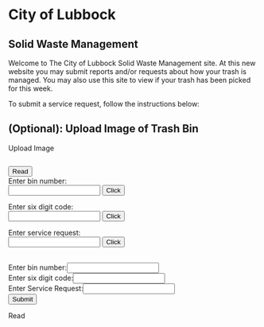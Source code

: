 # City of Lubbock

## Solid Waste Management

Welcome to The City of Lubbock Solid Waste Management site. At this new website you may submit reports and/or requests about how your trash is managed. You may also use this site to view if your trash has been picked for this week.
<html>
<script>
var peopleData = [
    { name: "John Dow", email: "john@company.com" },
    { name: "Don Dow", email: "don@company.com" }
];
 
function initDb() {
    var request = indexedDB.open("PeopleDB", 1);  
    request.onsuccess = function (evt) {
        db = request.result;                                                            
    };
 
    request.onerror = function (evt) {
        console.log("IndexedDB error: " + evt.target.errorCode);
    };
 
    request.onupgradeneeded = function (evt) {                   
        var objectStore = evt.currentTarget.result.createObjectStore("people", 
                                     { keyPath: "id", autoIncrement: true });
 
        objectStore.createIndex("name", "name", { unique: false });
        objectStore.createIndex("email", "email", { unique: true });
 
        for (i in peopleData) {
            objectStore.add(peopleData[i]);
        }
    };
}
</script>
</html>
To submit a service request, follow the instructions below:

<h2>(Optional): Upload Image of Trash Bin</h2>
<form>
<input type="file" accept="image/*" id="file" name="image1" onchange="loadFile(event)" style="display: none;">
</form> 
<p><label for="file" style="curser: pointer;">Upload Image</label></p>
<p><img id="output" width="200" /></p>

<script>
var loadFile = function(event)	{
	
	var image = document.getElementById('output');

	image.src = URL.createObjectURL(event.target.files[0]);

};

</script>

</body>
</html>

<!--
<html>
<head>
<script>
function gen_sql_table()					{
	
	var bin_num = document.forms["WasteForm"]["Bin Number"];

	var six_digits = document.forms["WasteForm"]["Six Digit Code"];

	var service_request = document.form["WasteForm"]["Service Request"];

	var db = openDatabase('bindb','1.0','Test DB',30000);

	db.transaction(function(tx)		{
		
		tx.executeSQL('CREATE TABLE IF NOT EXISTS WEBDB (id INTEGER, code INTEGER, request TEXT');

		tx.executeSQL('INSERT INTO WEBDB (id,code,request) (?,?,?)',[bin_num,six_digits,service_request]);
	
	});

	db.transaction(function (tx) { 

		    tx.executeSql('SELECT * FROM LOGS', [], function (tx, results) { 

		       var len = results.rows.length, i; 

		       msg = "<p>Found rows: " + len + "</p>"; 

		       document.querySelector('#status').innerHTML +=  msg; 

	      

		       for (i = 0; i < len; i++) { 

			  msg = "<p><b>" + results.rows.item(i).log + "</b></p>"; 

			  document.querySelector('#status').innerHTML +=  msg; 

		       } 

		    }, null); 

		 }); 

      </script>


}
</script>
<body>
<form name="WasteForm" onsubmit="return gen_sql_table()" method="post">
<p>Enter Bin Number: <input type="text" name="Bin Number"></p><br>
<p>Enter Six Digit Code:<input type="password" name="Six Digit Code"></p><br>
<p>Enter Your Service Request:<input type="text" name="Service Request"></p><br>
<p><input type="submit" value="send" name="Submit" onClick="gen_sql_table()"></p>
</form>
</body>
</html>
-->

<!--
<html>
   <head>

      <script type = "text/javascript">
         var db = openDatabase('mydb', '1.0', 'Test DB', 2 * 1024 * 1024);
         var msg;

         db.transaction(function (tx) {
            tx.executeSql('CREATE TABLE IF NOT EXISTS LOGS (id unique, log)');
            tx.executeSql('INSERT INTO LOGS (id, log) VALUES (1, "foobar")');
            tx.executeSql('INSERT INTO LOGS (id, log) VALUES (2, "logmsg")');
            msg = '<p>Log message created and row inserted.</p>';
            document.querySelector('#status').innerHTML =  msg;
         })

         db.transaction(function (tx) {
            tx.executeSql('SELECT * FROM LOGS', [], function (tx, results) {
               var len = results.rows.length, i;
               msg = "<p>Found rows: " + len + "</p>";
               document.querySelector('#status').innerHTML +=  msg;

               for (i = 0; i < len; i++) {
                  msg = "<p><b>" + results.rows.item(i).log + "</b></p>";
                  document.querySelector('#status').innerHTML +=  msg;
               }
            }, null);
         });
	
	db.transaction(function (tx) { 

		    tx.executeSql('SELECT * FROM LOGS', [], function (tx, results) { 

		       var len = results.rows.length, i; 

		       msg = "<p>Found rows: " + len + "</p>"; 

		       document.querySelector('#status').innerHTML +=  msg; 

	      

		       for (i = 0; i < len; i++) { 

			  msg = "<p><b>" + results.rows.item(i).log + "</b></p>"; 

			  document.querySelector('#status').innerHTML +=  msg; 

		       } 

		    }, null); 

		 }); 

      </script>
   </head>

   <body>
      <div id = "status" name = "status">Status Message</div>
   </body>
</html>

-->
<!--
<html>
<body>
<form action="welcome.php" method="post">
Enter Bin Number: <input type="text" name="bin_num"><br>
Enter Six Digits: <input type="text" name="six_digits"><br>
Enter Service Request: <input type="text" name="service_request"><br>
<input type="submit">
</form>

</body>
</html>
-->

<html>
<head>
<title>Service Request Form</title>
<script>
window.indexedDB = window.indexedDB || window.mozIndexedDB || window.webkitIndexedDB || 
window.msIndexedDB;
 
window.IDBTransaction = window.IDBTransaction || window.webkitIDBTransaction || 
window.msIDBTransaction;
window.IDBKeyRange = window.IDBKeyRange || 
window.webkitIDBKeyRange || window.msIDBKeyRange
 
if (!window.indexedDB) {
   window.alert("Your browser doesn't support a stable version of IndexedDB.")
}
function read_bin_number(binum)			{
	
	var binumber = binum.bin.value

	alert("You typed:" + binumber);

}

function read_six_digit_code(six_digit_code)	{
	
	var code = six_digit_code.code.value

	alert("You typed:" + code);

}

function read_service_request(service_request)	{
	
	var request = service_request.complaint.value

	alert("You typed:" + request);

}

function add() {
   var request = db.transaction(["employee"], "readwrite")
   .objectStore("employee")
   .add({ id: "01", name: "prasad", age: 24, email: "prasad@tutorialspoint.com" });
   
   request.onsuccess = function(event) {
      alert("Prasad has been added to your database.");
   };
   
   request.onerror = function(event) {
      alert("Unable to add data\r\nPrasad is already exist in your database! ");
   }
}
</script>
</head>
<body>
<button onclick="read()">Read </button>
<form name="BinForm" action="" method="post">Enter bin number:<br>
<input type="text" name="bin" value="">
<input type="button" name="button" value="Click" onClick="read_bin_number(this.form)">
</form>
<form name="CodeForm" action="" method="post">Enter six digit code:<br>
<input type="password" name="code" value="">
<input type="button" name="button" value="Click" onClick="read_six_digit_code(this.form)">
</form>
<form name="ServeForm" action="" method="post">Enter service request:<br>
<input type="text" name="complaint" value="">
<input type="button" name="button" value="Click" onClick="read_service_request(this.form)">
</form>
<form name="sqlform"><br>
Enter bin number:<input type="text" name="bin" value=""><br>
Enter six digit code:<input type="password" name="code" value=""><br>
Enter Service Request:<input type="text" name="service_request" value=""><br>
<input type="button" name="button" value="Submit" onClick="add()"><br>
</body>
</html>

Read

<html>
   <head>
      <meta http-equiv = "Content-Type" content = "text/html; charset = utf-8" />
      <script type = "text/javascript">
         
         //prefixes of implementation that we want to test
         window.indexedDB = window.indexedDB || window.mozIndexedDB || 
         window.webkitIndexedDB || window.msIndexedDB;
         
         //prefixes of window.IDB objects
         window.IDBTransaction = window.IDBTransaction || 
         window.webkitIDBTransaction || window.msIDBTransaction;
         window.IDBKeyRange = window.IDBKeyRange || window.webkitIDBKeyRange || 
         window.msIDBKeyRange
         
         if (!window.indexedDB) {
            window.alert("Your browser doesn't support a stable version of IndexedDB.")
         }
         
         const employeeData = [
            { id: "00-01", name: "gopal", age: 35, email: "gopal@tutorialspoint.com" },
            { id: "00-02", name: "prasad", age: 32, email: "prasad@tutorialspoint.com" }
         ];
         var db;
         var request = window.indexedDB.open("newDatabase", 1);
         
         request.onerror = function(event) {
            console.log("error: ");
         };
         
         request.onsuccess = function(event) {
            db = request.result;
            console.log("success: "+ db);
         };
         
         request.onupgradeneeded = function(event) {
            var db = event.target.result;
            var objectStore = db.createObjectStore("employee", {keyPath: "id"});
            
            for (var i in employeeData) {
               objectStore.add(employeeData[i]);
            }
         }
         
         function read() {
            var transaction = db.transaction(["employee"]);
            var objectStore = transaction.objectStore("employee");
            var request = objectStore.get("00-03");
            
            request.onerror = function(event) {
               alert("Unable to retrieve daa from database!");
            };
            
            request.onsuccess = function(event) {
               // Do something with the request.result!
               if(request.result) {
                  alert("Name: " + request.result.name + ", 
                     Age: " + request.result.age + ", Email: " + request.result.email);
               } else {
                  alert("Kenny couldn't be found in your database!");
               }
            };
         }
         
         function readAll() {
            var objectStore = db.transaction("employee").objectStore("employee");
            
            objectStore.openCursor().onsuccess = function(event) {
               var cursor = event.target.result;
               
               if (cursor) {
                  alert("Name for id " + cursor.key + " is " + cursor.value.name + ", 
                     Age: " + cursor.value.age + ", Email: " + cursor.value.email);
                  cursor.continue();
               } else {
                  alert("No more entries!");
               }
            };
         }
         
         function add() {
            var request = db.transaction(["employee"], "readwrite")
            .objectStore("employee")
            .add({ id: "00-03", name: "Kenny", age: 19, email: "kenny@planet.org" });
            
            request.onsuccess = function(event) {
               alert("Kenny has been added to your database.");
            };
            
            request.onerror = function(event) {
               alert("Unable to add data\r\nKenny is aready exist in your database! ");
            }
         }
         
         function remove() {
            var request = db.transaction(["employee"], "readwrite")
            .objectStore("employee")
            .delete("00-03");
            
            request.onsuccess = function(event) {
               alert("Kenny's entry has been removed from your database.");
            };
         }
      </script>
      
   </head>
   <body>
      <button onclick = "read()">Read </button>
      <button onclick = "readAll()">Read all </button>
      <button onclick = "add()">Add data </button>
      <button onclick = "remove()">Delete data </button>
   </body>
</html>

<html>
<script>
if (!('indexedDB' in window)) {
  console.log('This browser doesn\'t support IndexedDB');
  return;
}
</script>
</html>
<!--
#URL:https://www.javaworld.com/article/2077176/using-javascript-and-forms.html
#URL:https://stackoverflow.com/questions/21396279/display-image-and-validation-of-image-extension-before-uploading-file-using-java
#URL:https://stackoverflow.com/questions/8810927/showing-an-image-from-an-array-of-images-javascript
#URL:https://stackoverflow.com/questions/21396279/display-image-and-validation-of-image-extension-before-uploading-file-using-java
#URL:https://codewithlogic.wordpress.com/2013/09/01/creating-a-file-uploader-using-javascript-and-html-5/
#URL:https://www.webtrickshome.com/faq/how-to-display-uploaded-image-in-html-using-javascript
-->
